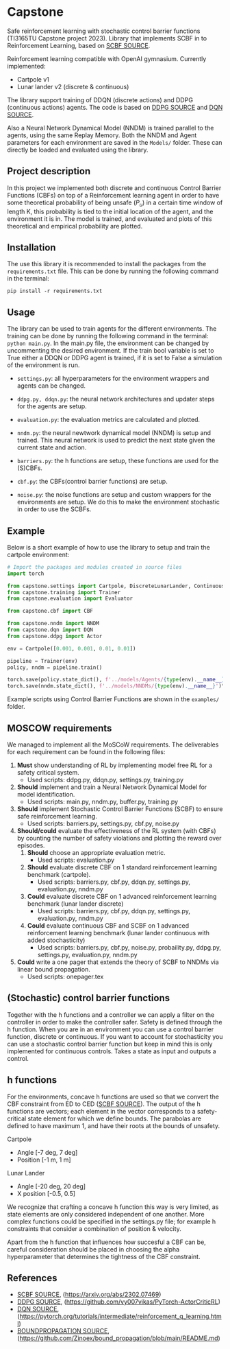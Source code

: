 # Capstone
Safe reinforcement learning with stochastic control barrier functions (TI3165TU Capstone project 2023). Library that implements SCBF in to Reinforcement Learning, based on [SCBF SOURCE].

Reinforcement learning compatible with OpenAI gymnasium. Currently implemented:
- Cartpole v1
- Lunar lander v2 (discrete & continuous)

The library support training of DDQN (discrete actions) and DDPG (continuous actions) agents. The code is based on [DDPG SOURCE] and [DQN SOURCE].

Also a Neural Network Dynamical Model (NNDM) is trained parallel to the agents, using the same Replay Memory. Both the NNDM and Agent parameters for each environment are saved in the `Models/` folder. These can directly be loaded and evaluated using the library.

## Project description
In this project we implemented both discrete and continuous Control Barrier Functions (CBFs) on top of a Reinforcement learning agent in order to have some theoretical probability of being unsafe ($P_u$) in a certain time window of length K, this probability is tied to the initial location of the agent, and the environment it is in. The model is trained, and evaluated and plots of this theoretical and empirical probability are plotted.

## Installation
The use this library it is recommended to install the packages from the `requirements.txt` file. This can be done by running the following command in the terminal:

```pip install -r requirements.txt```

## Usage
The library can be used to train agents for the different environments. The training can be done by running the following command in the terminal: ```python main.py```. In the main.py file, the environment can be changed by uncommenting the desired environment. If the train bool variable is set to True either a DDQN or DDPG agent is trained, if it is set to False a simulation of the environment is run.

- `settings.py`: all hyperparameters for the environment wrappers and agents can be changed.

- `ddpg.py, ddqn.py`: the neural network architectures and updater steps for the agents are setup.

- `evaluation.py`: the evaluation metrics are calculated and plotted.

- `nndm.py`: the neural newtwork dynamical model (NNDM) is setup and trained. This neural network is used to predict the next state given the current state and action.

- `barriers.py`: the h functions are setup, these functions are used for the (S)CBFs.

- `cbf.py`: the CBFs(control barrier functions) are setup.

- `noise.py`: the noise functions are setup and custom wrappers for the environments are setup. We do this to make the environment stochastic in order to use the SCBFs.


## Example
Below is a short example of how to use the library to setup and train the cartpole environment:

```python
# Import the packages and modules created in source files
import torch

from capstone.settings import Cartpole, DiscreteLunarLander, ContinuousLunarLander
from capstone.training import Trainer
from capstone.evaluation import Evaluator

from capstone.cbf import CBF

from capstone.nndm import NNDM
from capstone.dqn import DQN
from capstone.ddpg import Actor

env = Cartpole([0.001, 0.001, 0.01, 0.01])

pipeline = Trainer(env)
policy, nndm = pipeline.train()

torch.save(policy.state_dict(), f'../models/Agents/{type(env).__name__}')
torch.save(nndm.state_dict(), f'../models/NNDMs/{type(env).__name__}')\
```

Example scripts using Control Barrier Functions are shown in the `examples/` folder.

## MOSCOW requirements
We managed to implement all the MoSCoW requirements. The deliverables for each requirement can be found in the following files:

1. **Must** show understanding of RL by implementing model free RL for a safety critical system.
    - Used scripts: ddpg.py, ddqn.py, settings.py, training.py
2. **Should** implement and train a Neural Network Dynamical Model for model identification.
    - Used scripts: main.py, nndm.py, buffer.py, training.py
3. **Should** implement Stochastic Control Barrier Functions (SCBF) to ensure safe reinforcement learning. 
    - Used scripts: barriers.py, settings.py, cbf.py, noise.py
4. **Should/could** evaluate the effectiveness of the RL system (with CBFs) by counting the number of safety violations and plotting the reward over episodes. 
    1. **Should** choose an appropriate evaluation metric. 
        - Used scripts: evaluation.py
    2. **Should** evaluate discrete CBF on 1 standard reinforcement learning benchmark (cartpole).
        - Used scripts: barriers.py, cbf.py, ddqn.py, settings.py, evaluation.py, nndm.py
    3. **Could** evaluate discrete CBF on 1 advanced reinforcement learning benchmark (lunar lander discrete)
        - Used scripts: barriers.py, cbf.py, ddqn.py, settings.py, evaluation.py, nndm.py
    4. **Could** evaluate continuous CBF and SCBF on 1 advanced reinforcement learning benchmark (lunar lander continuous with added stochasticity)
        - Used scripts: barriers.py, cbf.py, noise.py, probaility.py, ddpg.py, settings.py, evaluation.py, nndm.py
7. **Could** write a one pager that extends the theory of SCBF to NNDMs via linear bound propagation. 
    - Used scripts: onepager.tex

## (Stochastic) control barrier functions

Together with the h functions and a controller we can apply a filter on the controller in order to make the controller safer. Safety is defined through the h function. When you are in an environment you can use a control barrier function, discrete or continuous. If you want to account for stochasticity you can use a stochastic control barrier function but keep in mind this is only implemented for continuous controls. Takes a state as input and outputs a control.


## h functions

For the environments, concave h functions are used so that we convert the CBF constraint from ED to CED ([SCBF SOURCE]). The output of the h functions are vectors; each element in the vector corresponds to a safety-critical state element for which we define bounds. The parabolas are defined to have maximum 1, and have their roots at the bounds of unsafety. 

Cartpole
- Angle [-7 deg, 7 deg]
- Position [-1 m, 1 m]

Lunar Lander
- Angle [-20 deg, 20 deg]
- X position [-0.5, 0.5]

We recognize that crafting a concave h function this way is very limited, as state elements are only considered independent of one another. More complex functions could be specified in the settings.py file; for example h constraints that consider a combination of position & velocity.

Apart from the h function that influences how succesful a CBF can be, careful consideration should be placed in choosing the alpha hyperparameter that determines the tightness of the CBF constraint.
 
## References
- [SCBF SOURCE], (https://arxiv.org/abs/2302.07469)
- [DDPG SOURCE], (https://github.com/vy007vikas/PyTorch-ActorCriticRL)
- [DQN SOURCE], (https://pytorch.org/tutorials/intermediate/reinforcement_q_learning.html)
- [BOUNDPROPAGATION SOURCE], (https://github.com/Zinoex/bound_propagation/blob/main/README.md)

[SCBF SOURCE]: https://arxiv.org/abs/2302.07469
[DDPG SOURCE]: https://github.com/vy007vikas/PyTorch-ActorCriticRL
[DQN SOURCE]: https://pytorch.org/tutorials/intermediate/reinforcement_q_learning.html
[BOUNDPROPAGATION SOURCE]: https://github.com/Zinoex/bound_propagation/blob/main/README.md

